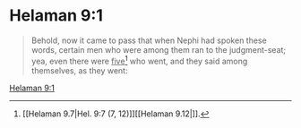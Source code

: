 # Helaman 9:1

> Behold, now it came to pass that when Nephi had spoken these words, certain men who were among them ran to the judgment-seat; yea, even there were <u>five</u>[^a] who went, and they said among themselves, as they went:

[Helaman 9:1](https://www.churchofjesuschrist.org/study/scriptures/bofm/hel/9?lang=eng&id=p1#p1)


[^a]: [[Helaman 9.7|Hel. 9:7 (7, 12)]][[Helaman 9.12|]].  

